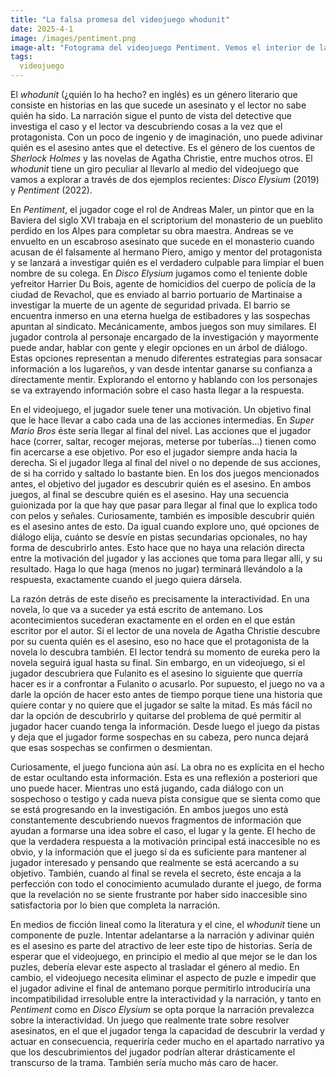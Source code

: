 ```yaml
---
title: "La falsa promesa del videojuego whodunit"
date: 2025-4-1
image: /images/pentiment.png
image-alt: "Fotograma del videojuego Pentiment. Vemos el interior de la sala capitular del monasterio. El estilo de dibujo se asemeja al arte de los libros de los monjes medievales. En el centro, un cadaver yace en el suelo ensangrentado. Sobre él, un monje anciano arrodillado con un cuchillo ensangrentado en la mano. A su alrededor diversos frailes y monjas observan el presunto asesinato. En la pared trasera se ve la parte inferior de un fresco que representa la danza de la muerte."
tags:
  videojuego
---
```

El _whodunit_ (¿quién lo ha hecho? en inglés) es un género literario que consiste en historias en las que sucede un asesinato y el lector no sabe quién ha sido. La narración sigue el punto de vista del detective que investiga el caso y el lector va descubriendo cosas a la vez que el protagonista. Con un poco de ingenio y de imaginación, uno puede adivinar quién es el asesino antes que el detective. Es el género de los cuentos de _Sherlock Holmes_ y las novelas de Agatha Christie, entre muchos otros. El _whodunit_ tiene un giro peculiar al llevarlo al medio del videojuego que vamos a explorar a través de dos ejemplos recientes: _Disco Elysium_ (2019) y _Pentiment_ (2022).

En _Pentiment_, el jugador coge el rol de Andreas Maler, un pintor que en la Baviera del siglo XVI trabaja en el scriptorium del monasterio de un pueblito perdido en los Alpes para completar su obra maestra. Andreas se ve envuelto en un escabroso asesinato que sucede en el monasterio cuando acusan de él falsamente al hermano Piero, amigo y mentor del protagonista y se lanzará a investigar quién es el verdadero culpable para limpiar el buen nombre de su colega. En _Disco Elysium_ jugamos como el teniente doble yefreitor Harrier Du Bois, agente de homicidios del cuerpo de policía de la ciudad de Revachol, que es enviado al barrio portuario de Martinaise a investigar la muerte de un agente de seguridad privada. El barrio se encuentra inmerso en una eterna huelga de estibadores y las sospechas apuntan al sindicato. Mecánicamente, ambos juegos son muy similares. El jugador controla al personaje encargado de la investigación y mayormente puede andar, hablar con gente y elegir opciones en un árbol de diálogo. Estas opciones representan a menudo diferentes estrategias para sonsacar información a los lugareños, y van desde intentar ganarse su confianza a directamente mentir. Explorando el entorno y hablando con los personajes se va extrayendo información sobre el caso hasta llegar a la respuesta.

En el videojuego, el jugador suele tener una motivación. Un objetivo final que le hace llevar a cabo cada una de las acciones intermedias. En _Super Mario Bros_ éste sería llegar al final del nivel. Las acciones que el jugador hace (correr, saltar, recoger mejoras, meterse por tuberías...) tienen como fin acercarse a ese objetivo. Por eso el jugador siempre anda hacia la derecha. Si el jugador llega al final del nivel o no depende de sus acciones, de si ha corrido y saltado lo bastante bien. En los dos juegos mencionados antes, el objetivo del jugador es descubrir quién es el asesino. En ambos juegos, al final se descubre quién es el asesino. Hay una secuencia guionizada por la que hay que pasar para llegar al final que lo explica todo con pelos y señales. Curiosamente, también es imposible descubrir quién es el asesino antes de esto. Da igual cuando explore uno, qué opciones de diálogo elija, cuánto se desvíe en pistas secundarias opcionales, no hay forma de descubrirlo antes. Esto hace que no haya una relación directa entre la motivación del jugador y las acciones que toma para llegar allí, y su resultado. Haga lo que haga (menos no jugar) terminará llevándolo a la respuesta, exactamente cuando el juego quiera dársela.

La razón detrás de este diseño es precisamente la interactividad. En una novela, lo que va a suceder ya está escrito de antemano. Los acontecimientos sucederan exactamente en el orden en el que están escritor por el autor. Si el lector de una novela de Agatha Christie descubre por su cuenta quién es el asesino, eso no hace que el protagonista de la novela lo descubra también. El lector tendrá su momento de eureka pero la novela seguirá igual hasta su final. Sin embargo, en un videojuego, si el jugador descubriera que Fulanito es el asesino lo siguiente que querría hacer es ir a confrontar a Fulanito o acusarlo. Por supuesto, el juego no va a darle la opción de hacer esto antes de tiempo porque tiene una historia que quiere contar y no quiere que el jugador se salte la mitad. Es más fácil no dar la opción de descubrirlo y quitarse del problema de qué permitir al jugador hacer cuando tenga la información. Desde luego el juego da pistas y deja que el jugador forme sospechas en su cabeza, pero nunca dejará que esas sospechas se confirmen o desmientan.

Curiosamente, el juego funciona aún así. La obra no es explícita en el hecho de estar ocultando esta información. Esta es una reflexión a posteriori que uno puede hacer. Mientras uno está jugando, cada diálogo con un sospechoso o testigo y cada nueva pista consigue que se sienta como que se está progresando en la investigación. En ambos juegos uno está constantemente descubriendo nuevos fragmentos de información que ayudan a formarse una idea sobre el caso, el lugar y la gente. El hecho de que la verdadera respuesta a la motivación principal está inaccesible no es obvio, y la información que el juego sí da es suficiente para mantener al jugador interesado y pensando que realmente se está acercando a su objetivo. También, cuando al final se revela el secreto, éste encaja a la perfección con todo el conocimiento acumulado durante el juego, de forma que la revelación no se siente frustrante por haber sido inaccesible sino satisfactoria por lo bien que completa la narración.

En medios de ficción lineal como la literatura y el cine, el _whodunit_ tiene un componente de puzle. Intentar adelantarse a la narración y adivinar quién es el asesino es parte del atractivo de leer este tipo de historias. Sería de esperar que el videojuego, en principio el medio al que mejor se le dan los puzles, debería elevar este aspecto al trasladar el género al medio. En cambio, el videojuego necesita eliminar el aspecto de puzle e impedir que el jugador adivine el final de antemano porque permitirlo introduciría una incompatibilidad irresoluble entre la interactividad y la narración, y tanto en _Pentiment_ como en _Disco Elysium_ se opta porque la narración prevalezca sobre la interactividad. Un juego que realmente trate sobre resolver asesinatos, en el que el jugador tenga la capacidad de descubrir la verdad y actuar en consecuencia, requeriría ceder mucho en el apartado narrativo ya que los descubrimientos del jugador podrían alterar drásticamente el transcurso de la trama. También sería mucho más caro de hacer.
